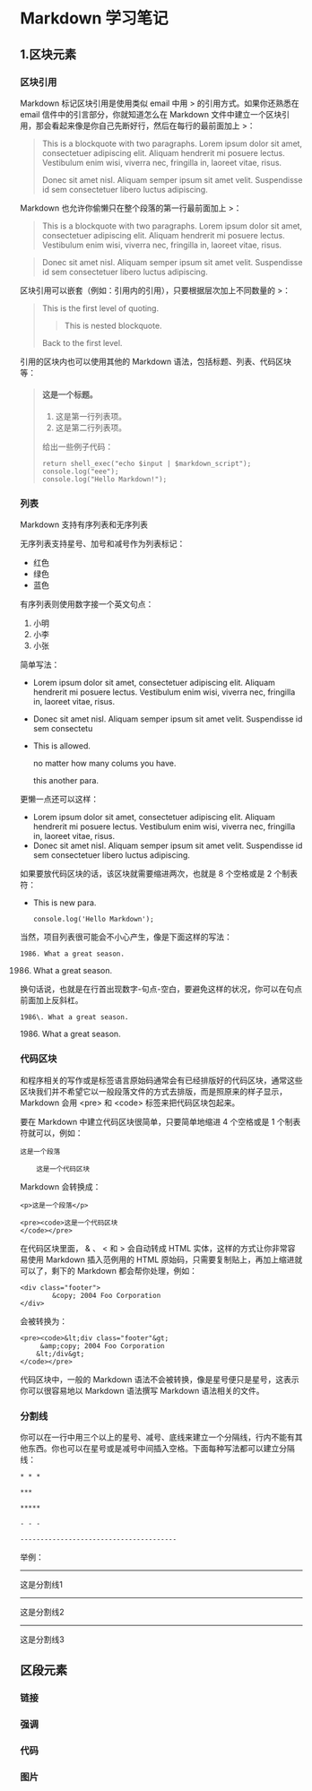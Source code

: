 # Markdown 学习笔记
## 1.区块元素

### 区块引用

Markdown 标记区块引用是使用类似 email 中用 > 的引用方式。如果你还熟悉在 email 信件中的引言部分，你就知道怎么在 Markdown 文件中建立一个区块引用，那会看起来像是你自己先断好行，然后在每行的最前面加上 >：

> This is a blockquote with two paragraphs. Lorem ipsum dolor sit amet,
> consectetuer adipiscing elit. Aliquam hendrerit mi posuere lectus.
> Vestibulum enim wisi, viverra nec, fringilla in, laoreet vitae, risus.
> 
> Donec sit amet nisl. Aliquam semper ipsum sit amet velit. Suspendisse
> id sem consectetuer libero luctus adipiscing.

Markdown 也允许你偷懒只在整个段落的第一行最前面加上 >：

> This is a blockquote with two paragraphs. Lorem ipsum dolor sit amet,
consectetuer adipiscing elit. Aliquam hendrerit mi posuere lectus.
Vestibulum enim wisi, viverra nec, fringilla in, laoreet vitae, risus.

> Donec sit amet nisl. Aliquam semper ipsum sit amet velit. Suspendisse
id sem consectetuer libero luctus adipiscing.

区块引用可以嵌套（例如：引用内的引用），只要根据层次加上不同数量的 >：

> This is the first level of quoting.
>
> > This is nested blockquote.
>
> Back to the first level.

引用的区块内也可以使用其他的 Markdown 语法，包括标题、列表、代码区块等：

> #### 这是一个标题。
> 
> 1.   这是第一行列表项。
> 2.   这是第二行列表项。
> 
> 给出一些例子代码：
> 
>     return shell_exec("echo $input | $markdown_script");
>     console.log("eee");
>     console.log("Hello Markdown!");

### 列表

Markdown 支持有序列表和无序列表

无序列表支持星号、加号和减号作为列表标记：

* 红色
* 绿色
* 蓝色

有序列表则使用数字接一个英文句点：

1. 小明
2. 小李
3. 小张

简单写法：

*   Lorem ipsum dolor sit amet, consectetuer adipiscing elit.
    Aliquam hendrerit mi posuere lectus. Vestibulum enim wisi,
    viverra nec, fringilla in, laoreet vitae, risus.
*   Donec sit amet nisl. Aliquam semper ipsum sit amet velit.
    Suspendisse id sem consectetu
*   This is allowed.
   
    no matter how many colums you have.

    this another para.
 
更懒一点还可以这样：

*   Lorem ipsum dolor sit amet, consectetuer adipiscing elit.
Aliquam hendrerit mi posuere lectus. Vestibulum enim wisi,
viverra nec, fringilla in, laoreet vitae, risus.
*   Donec sit amet nisl. Aliquam semper ipsum sit amet velit.
Suspendisse id sem consectetuer libero luctus adipiscing.

如果要放代码区块的话，该区块就需要缩进两次，也就是 8 个空格或是 2 个制表符：

*   This is new para.
   
        console.log('Hello Markdown');

当然，项目列表很可能会不小心产生，像是下面这样的写法：

    1986. What a great season.
1986. What a great season.

换句话说，也就是在行首出现数字-句点-空白，要避免这样的状况，你可以在句点前面加上反斜杠。

    1986\. What a great season.
1986\. What a great season.

### 代码区块

和程序相关的写作或是标签语言原始码通常会有已经排版好的代码区块，通常这些区块我们并不希望它以一般段落文件的方式去排版，而是照原来的样子显示，Markdown 会用 \<pre\> 和 \<code\> 标签来把代码区块包起来。

要在 Markdown 中建立代码区块很简单，只要简单地缩进 4 个空格或是 1 个制表符就可以，例如：

    这是一个段落
        
        这是一个代码区块  

Markdown 会转换成：

    <p>这是一个段落</p>
        
    <pre><code>这是一个代码区块
    </code></pre>

在代码区块里面， & 、 < 和 > 会自动转成 HTML 实体，这样的方式让你非常容易使用 Markdown 插入范例用的 HTML 原始码，只需要复制贴上，再加上缩进就可以了，剩下的 Markdown 都会帮你处理，例如：

    <div class="footer">
            &copy; 2004 Foo Corporation
    </div>

会被转换为：

    <pre><code>&lt;div class="footer"&gt;
         &amp;copy; 2004 Foo Corporation
        &lt;/div&gt;
    </code></pre>

代码区块中，一般的 Markdown 语法不会被转换，像是星号便只是星号，这表示你可以很容易地以 Markdown 语法撰写 Markdown 语法相关的文件。

### 分割线

你可以在一行中用三个以上的星号、减号、底线来建立一个分隔线，行内不能有其他东西。你也可以在星号或是减号中间插入空格。下面每种写法都可以建立分隔线：

    * * *
    
    ***
    
    *****
    
    - - -
    
    ---------------------------------------

举例：

-----
这是分割线1
***
这是分割线2
___
这是分割线3

## 区段元素

### 链接

### 强调

### 代码

### 图片
